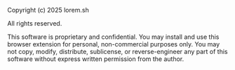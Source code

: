 Copyright (c) 2025 lorem.sh

All rights reserved.

This software is proprietary and confidential. You may install and use this browser extension for personal, non-commercial purposes only. You may not copy, modify, distribute, sublicense, or reverse-engineer any part of this software without express written permission from the author.
